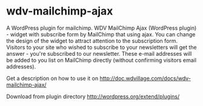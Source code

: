 wdv-mailchimp-ajax
=======================

A WordPress plugin for mailchimp.
WDV MailChimp Ajax (WordPress plugin) -  widget with subscribe form by MailChimp that using ajax. You can change the design of the widget to attract attention to the subscription form. Visitors to your site who wished to subscribe to your newsletters will get the answer - you're subscribed to our newsletter. These e-mail addresses will be added to you list on MailChimp directly (without confirming visitors email addresses).

Get a description on how to use it on http://doc.wdvillage.com/docs/wdv-mailchimp-ajax/

Download from plugin directory http://wordpress.org/extend/plugins/
